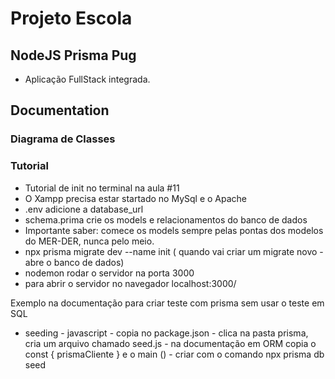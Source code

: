 #  Projeto Escola

## NodeJS Prisma Pug

* Aplicação FullStack integrada.

## Documentation

### Diagrama de Classes

### Tutorial

* Tutorial de init no terminal na aula #11
* O Xampp precisa estar startado no MySql e o Apache
* .env  adicione a database_url
* schema.prima crie os models e relacionamentos do banco de dados
* Importante saber: comece os models sempre pelas pontas dos modelos do MER-DER, nunca pelo meio.
* npx prisma migrate dev --name init ( quando vai criar um migrate novo - abre o banco de dados)
* nodemon rodar o servidor na porta 3000
* para abrir o servidor no navegador localhost:3000/

Exemplo na documentação para criar teste com prisma sem usar o teste em SQL
* seeding - javascript - copia no package.json - clica na pasta prisma, cria um arquivo chamado seed.js - na documentação em ORM copia o const { prismaCliente } e o main () - criar com o comando npx prisma db seed




